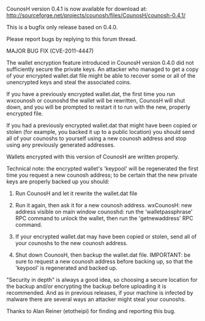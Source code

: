 CounosH version 0.4.1 is now available for download at:
http://sourceforge.net/projects/counosh/files/CounosH/counosh-0.4.1/

This is a bugfix only release based on 0.4.0.

Please report bugs by replying to this forum thread.

MAJOR BUG FIX  (CVE-2011-4447)

The wallet encryption feature introduced in CounosH version 0.4.0 did not sufficiently secure the private keys. An attacker who
managed to get a copy of your encrypted wallet.dat file might be able to recover some or all of the unencrypted keys and steal the
associated coins.

If you have a previously encrypted wallet.dat, the first time you run wxcounosh or counoshd the wallet will be rewritten, CounosH will
shut down, and you will be prompted to restart it to run with the new, properly encrypted file.

If you had a previously encrypted wallet.dat that might have been copied or stolen (for example, you backed it up to a public
location) you should send all of your counoshs to yourself using a new counosh address and stop using any previously generated addresses.

Wallets encrypted with this version of CounosH are written properly.

Technical note: the encrypted wallet's 'keypool' will be regenerated the first time you request a new counosh address; to be certain that the
new private keys are properly backed up you should:

1. Run CounosH and let it rewrite the wallet.dat file

2. Run it again, then ask it for a new counosh address.
wxCounosH: new address visible on main window
counoshd: run the 'walletpassphrase' RPC command to unlock the wallet,  then run the 'getnewaddress' RPC command.

3. If your encrypted wallet.dat may have been copied or stolen, send all of your counoshs to the new counosh address.

4. Shut down CounosH, then backup the wallet.dat file.
IMPORTANT: be sure to request a new counosh address before backing up, so that the 'keypool' is regenerated and backed up.

"Security in depth" is always a good idea, so choosing a secure location for the backup and/or encrypting the backup before uploading it is recommended. And as in previous releases, if your machine is infected by malware there are several ways an attacker might steal your counoshs.

Thanks to Alan Reiner (etotheipi) for finding and reporting this bug.
